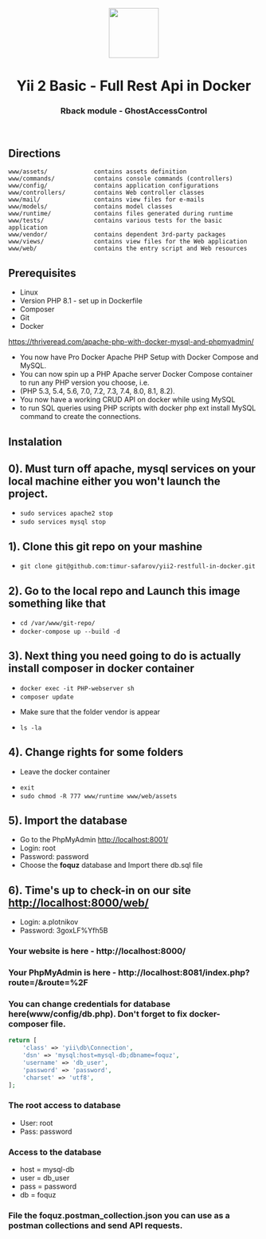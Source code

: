 <p align="center">
    <a href="https://github.com/yiisoft" target="_blank">
        <img src="https://avatars0.githubusercontent.com/u/993323" height="100px">
    </a>
    <h1 align="center">Yii 2 Basic - Full Rest Api in Docker</h1>
    <h3 align="center">Rback module - GhostAccessControl</h3>
    <br>
</p>

Directions
-------------------

	www/assets/             contains assets definition
	www/commands/           contains console commands (controllers)
	www/config/             contains application configurations
	www/controllers/        contains Web controller classes
	www/mail/               contains view files for e-mails
	www/models/             contains model classes
	www/runtime/            contains files generated during runtime
	www/tests/              contains various tests for the basic application
	www/vendor/             contains dependent 3rd-party packages
	www/views/              contains view files for the Web application
	www/web/                contains the entry script and Web resources


Prerequisites
------------

* Linux
* Version PHP 8.1 - set up in Dockerfile
* Composer
* Git
* Docker

<a href="https://thriveread.com/apache-php-with-docker-mysql-and-phpmyadmin/" target="_blank">
	https://thriveread.com/apache-php-with-docker-mysql-and-phpmyadmin/
</a>

- You now have Pro Docker Apache PHP Setup with Docker Compose and MySQL. 
- You can now spin up a PHP Apache server Docker Compose container to run any PHP version you choose, i.e. 
- (PHP 5.3, 5.4, 5.6, 7.0, 7.2, 7.3, 7.4, 8.0, 8.1, 8.2). 
- You now have a working CRUD API on docker while using MySQL 
- to run SQL queries using PHP scripts with docker php ext install MySQL command to create the connections.

Instalation
------------

## 0). Must turn off apache, mysql services on your local machine either you won't launch the project.
* ``` sudo services apache2 stop ```
* ``` sudo services mysql stop ```

## 1). Clone this git repo on your mashine
* ```git clone git@github.com:timur-safarov/yii2-restfull-in-docker.git```

## 2). Go to the local repo and Launch this image something like that
* ``` cd /var/www/git-repo/ ```
* ``` docker-compose up --build -d ```

## 3). Next thing you need going to do is actually install composer in docker container
* ``` docker exec -it PHP-webserver sh ```
* ``` composer update ```
- Make sure that the folder vendor is appear
* ``` ls -la ```

## 4). Change rights for some folders
- Leave the docker container
* ``` exit ```
* ``` sudo chmod -R 777 www/runtime www/web/assets ```

## 5). Import the database
- Go to the PhpMyAdmin
<a href="http://localhost:8001/" target="_blank">http://localhost:8001/</a>
- Login: root
- Password: password
- Choose the <b>foquz</b> database and Import there db.sql file

## 6). Time's up to check-in on our site <a href="http://localhost:8000/web/" target="_blank">http://localhost:8000/web/</a>
- Login: a.plotnikov
- Password: 3goxLF%Yfh5B

### Your website is here - http://localhost:8000/
### Your PhpMyAdmin is here - http://localhost:8081/index.php?route=/&route=%2F


### You can change credentials for database here(www/config/db.php). Don't forget to fix docker-composer file.
```php
return [
    'class' => 'yii\db\Connection',
    'dsn' => 'mysql:host=mysql-db;dbname=foquz',
    'username' => 'db_user',
    'password' => 'password',
    'charset' => 'utf8',
];
```
### The root access to database
- User: root
- Pass: password

### Access to the database
- host = mysql-db
- user = db_user
- pass = password
- db = foquz

### File the foquz.postman_collection.json you can use as a postman collections and send API requests.

